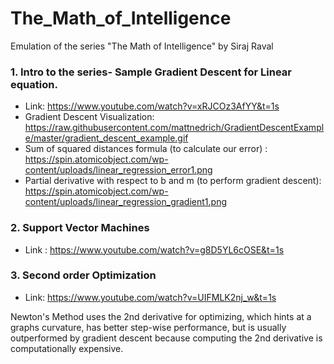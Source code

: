 # The_Math_of_Intelligence
Emulation of the series "The Math of Intelligence" by Siraj Raval


### 1. Intro to the series- Sample Gradient Descent for Linear equation.
* Link: https://www.youtube.com/watch?v=xRJCOz3AfYY&t=1s
* Gradient Descent Visualization: https://raw.githubusercontent.com/mattnedrich/GradientDescentExample/master/gradient_descent_example.gif
* Sum of squared distances formula (to calculate our error) : https://spin.atomicobject.com/wp-content/uploads/linear_regression_error1.png
* Partial derivative with respect to b and m (to perform gradient descent): https://spin.atomicobject.com/wp-content/uploads/linear_regression_gradient1.png



### 2. Support Vector Machines
* Link : https://www.youtube.com/watch?v=g8D5YL6cOSE&t=1s



### 3. Second order Optimization
* Link: https://www.youtube.com/watch?v=UIFMLK2nj_w&t=1s

Newton's Method uses the 2nd derivative for optimizing, which hints at a graphs curvature, has better step-wise performance, but is usually outperformed by gradient descent because computing the 2nd derivative is computationally expensive.
